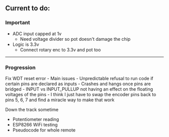 ## Current to do:
### Important
- ADC input capped at 1v
	- Need voltage divider so pot doesn't damage the chip
- Logic is 3.3v
	- Connect rotary enc to 3.3v and pot too

*********************************************************************
### Progression
Fix WDT reset error
	- Main issues
		- Unpredictable refusal to run code if certain pins are declared as inputs
		- Crashes and hangs once pins are bridged
		- INPUT vs INPUT_PULLUP not having an effect on the floating voltages of the pins
			- I think I just have to swap the encoder pins back to pins 5, 6, 7 and find a miracle way to make that work

Down the track sometime
- Potentiometer reading
- ESP8266 WiFi testing
- Pseudocode for whole remote
